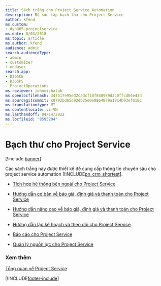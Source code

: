 ```yaml
---
title: Sách trắng cho Project Service Automation
description: Bộ sưu tập bạch thư cho Project Service
author: kfend
ms.custom:
- dyn365-projectservice
ms.date: 8/03/2018
ms.topic: article
ms.author: kfend
audience: Admin
search.audienceType:
- admin
- customizer
- enduser
search.app:
- D365CE
- D365PS
- ProjectOperations
ms.reviewer: johnmichalak
ms.openlocfilehash: 347517e95ed2cadcf18f840989d3c0ffcd04e43d
ms.sourcegitcommit: c0792bd65d92db25e0e8864879a19c4b93efb10c
ms.translationtype: MT
ms.contentlocale: vi-VN
ms.lasthandoff: 04/14/2022
ms.locfileid: "8595294"
---
```

# <a name="white-papers-for-project-service"></a>Bạch thư cho Project Service

[!include [banner](../includes/psa-now-project-operations.md)]

Các sách trắng này được thiết kế để cung cấp thông tin chuyên sâu cho project service automation [!INCLUDE[pn_crm_shortest](../includes/pn-crm-shortest.md)].

-   [Tích hợp hệ thống bên ngoài cho Project Service](https://go.microsoft.com/fwlink/?LinkId=825445)

-   [Hướng dẫn cơ bản về báo giá, định giá và thanh toán cho Project Service](https://go.microsoft.com/fwlink/?LinkId=825241)

-   [Hướng dẫn nâng cao về báo giá, định giá và thanh toán cho Project Service](https://go.microsoft.com/fwlink/?LinkId=825242)

-   [Hướng dẫn lập kế hoạch và theo dõi cho Project Service](https://go.microsoft.com/fwlink/?LinkId=825243)

-   [Báo cáo cho Project Service](https://go.microsoft.com/fwlink/?LinkId=825446)

-   [Quản lý nguồn lực cho Project Service](https://go.microsoft.com/fwlink/?LinkId=825244)

### <a name="see-also"></a>Xem thêm
 [Tổng quan về Project Service](../psa/overview.md)


[!INCLUDE[footer-include](../includes/footer-banner.md)]
